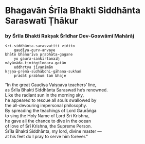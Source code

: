 # Bhagavān Śrīla Bhakti Siddhānta Saraswatī Ṭhākur

### by Śrīla Bhakti Rakṣak Śrīdhar Dev-Goswāmī Mahārāj

    śrī-siddhānta-sarasvatīti vidito
        gauḍīya-gurv-anvaye           
    bhāto bhānuriva prabhāta-gagane
        yo gaura-saṅkīrtanaiḥ 
    māyāvāda-timiṅgilodara-gatān
        uddhṛtya jīvanimān 
    kṛṣṇa-prema-sudhābdhi-gāhana-sukhaṁ
        prādāt prabhuṁ taṁ bhaje

“In the great Gauḍīya Vaiṣṇava teachers’ line,\
as Śrīla Bhakti Siddhānta Saraswatī he’s renowned.\
Like the radiant sun in the morning sky,\
he appeared to rescue all souls swallowed by\
the all-devouring impersonal philosophy.\
By spreading the teachings of Lord Gaurāṅga\
to sing the Holy Name of Lord Śrī Krishna,\
he gave all the chance to dive in the ocean \
of love of Śrī Krishna, the Supreme Person.\
Śrīla Bhakti Siddhānta, my lord, divine master —\
at his feet do I pray to serve him forever.”

